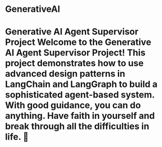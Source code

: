 # GenerativeAI
# Generative AI Agent Supervisor Project Welcome to the Generative AI Agent Supervisor Project! This project demonstrates how to use advanced design patterns in LangChain and LangGraph to build a sophisticated agent-based system. With good guidance, you can do anything. Have faith in yourself and break through all the difficulties in life. 🌟
